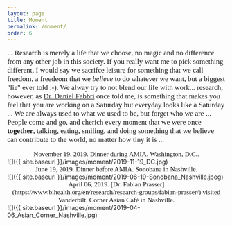 ```yaml
---
layout: page
title: Moment
permalink: /moment/
order: 6
---
```


<span style="font-family:Papyrus; font-size:1.2em;">... Research is merely a life that we choose, no magic and no difference from any other job in this society. If you really want me to pick something different, I would say we sacrifce leisure for something that we call freedom, a freedeom that we _believe_ to do whatever we want, but a biggest "lie" ever told :-). We alway try to not blend our life with work... research, however, as [Dr. Daniel Fabbri](https://www.vumc.org/dbmi/person/daniel-fabbri-phd) once told me, is something that makes you feel that you are working on a Saturday but everyday looks like a Saturday ... We are always used to what we used to be, but forget who we are ... People come and go, and cherich every moment that we were once **together**, talking, eating, smiling, and doing something that we believe can contribute to the world, no matter how tiny it is ... </span>

<div align="center"><span style="font-family:Papyrus; font-size:1.1em;">November 19, 2019. Dinner during AMIA. Washington, D.C..</span></div>
![]({{ site.baseurl }}/images/moment/2019-11-19_DC.jpg)

<br>
<div align="center"><span style="font-family:Papyrus; font-size:1.1em;">June 19, 2019. Dinner before AMIA. Sonobana in Nashville.</span></div>
![]({{ site.baseurl }}/images/moment/2019-06-19-Sonobana_Nashville.jpeg)

<br>
<div align="center"><span style="font-family:Papyrus; font-size:1.1em;">April 06, 2019. [Dr. Fabian Prasser](https://www.bihealth.org/en/research/research-groups/fabian-prasser/) visited Vanderbilt. Corner Asian Café in Nashville.</span></div>
![]({{ site.baseurl }}/images/moment/2019-04-06_Asian_Corner_Nashville.jpg)
